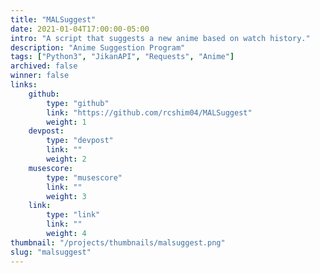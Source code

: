 ```yaml
---
title: "MALSuggest"
date: 2021-01-04T17:00:00-05:00
intro: "A script that suggests a new anime based on watch history."
description: "Anime Suggestion Program"
tags: ["Python3", "JikanAPI", "Requests", "Anime"]
archived: false
winner: false
links: 
    github: 
        type: "github"
        link: "https://github.com/rcshim04/MALSuggest"
        weight: 1
    devpost:
        type: "devpost"
        link: ""
        weight: 2
    musescore:
        type: "musescore"
        link: ""
        weight: 3
    link:
        type: "link"
        link: ""
        weight: 4
thumbnail: "/projects/thumbnails/malsuggest.png"
slug: "malsuggest"
---
```


